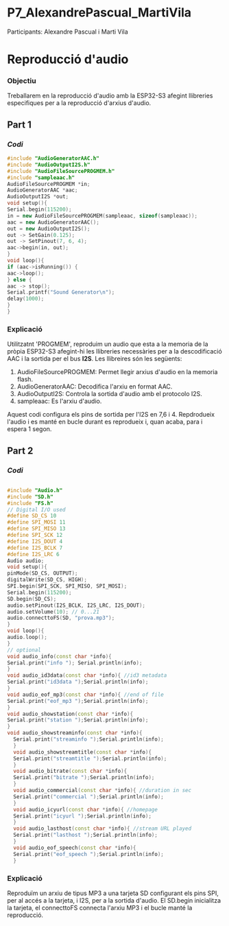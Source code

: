 # P7_AlexandrePascual_MartiVila
Participants: Alexandre Pascual i Marti Vila

# Reproducció d'audio 


### Objectiu

Treballarem en la reproducció d'audio amb la ESP32-S3 afegint llibreries especifiques per a la reproducció d'arxius d'audio.

## Part 1

### *Codi*

```c++
#include "AudioGeneratorAAC.h"
#include "AudioOutputI2S.h"
#include "AudioFileSourcePROGMEM.h"
#include "sampleaac.h"
AudioFileSourcePROGMEM *in;
AudioGeneratorAAC *aac;
AudioOutputI2S *out;
void setup(){
Serial.begin(115200);
in = new AudioFileSourcePROGMEM(sampleaac, sizeof(sampleaac));
aac = new AudioGeneratorAAC();
out = new AudioOutputI2S();
out -> SetGain(0.125);
out -> SetPinout(7, 6, 4);
aac->begin(in, out);
}
void loop(){
if (aac->isRunning()) {
aac->loop();
} else {
aac -> stop();
Serial.printf("Sound Generator\n");
delay(1000);
}
}

```
### **Explicació**

Utilitzatnt 'PROGMEM', reproduim un audio que esta a la memoria de la pròpia ESP32-S3 afegint-hi les llibreries necessàries per a la descodificació AAC i la sortida per el bus **I2S**.
Les llibreires són les següents:

1. AudioFileSourcePROGMEM: Permet llegir arxius d'audio en la memoria flash.
2. AudioGeneratorAAC: Decodifica l'arxiu en format AAC.
3. AudioOutputI2S: Controla la sortida d'audio amb el protocolo I2S.
4. sampleaac: Es l'arxiu d'audio.

Aquest codi configura els pins de sortida per l'I2S en 7,6 i 4. 
Repdrodueix l'audio i es manté en bucle durant es reprodueix i, quan acaba, para i espera 1 segon.
   


## Part 2

### *Codi*

```c++

#include "Audio.h"
#include "SD.h"
#include "FS.h"
// Digital I/O used
#define SD_CS 10
#define SPI_MOSI 11
#define SPI_MISO 13
#define SPI_SCK 12
#define I2S_DOUT 4
#define I2S_BCLK 7
#define I2S_LRC 6
Audio audio;
void setup(){
pinMode(SD_CS, OUTPUT);
digitalWrite(SD_CS, HIGH);
SPI.begin(SPI_SCK, SPI_MISO, SPI_MOSI);
Serial.begin(115200);
SD.begin(SD_CS);
audio.setPinout(I2S_BCLK, I2S_LRC, I2S_DOUT);
audio.setVolume(10); // 0...21
audio.connecttoFS(SD, "prova.mp3");
}
void loop(){
audio.loop();
}
// optional
void audio_info(const char *info){
Serial.print("info "); Serial.println(info);
}
void audio_id3data(const char *info){ //id3 metadata
Serial.print("id3data ");Serial.println(info);
}
void audio_eof_mp3(const char *info){ //end of file
Serial.print("eof_mp3 ");Serial.println(info);
}
void audio_showstation(const char *info){
Serial.print("station ");Serial.println(info);
}
void audio_showstreaminfo(const char *info){
  Serial.print("streaminfo ");Serial.println(info);
  }
  void audio_showstreamtitle(const char *info){
  Serial.print("streamtitle ");Serial.println(info);
  }
  void audio_bitrate(const char *info){
  Serial.print("bitrate ");Serial.println(info);
  }
  void audio_commercial(const char *info){ //duration in sec
  Serial.print("commercial ");Serial.println(info);
  }
  void audio_icyurl(const char *info){ //homepage
  Serial.print("icyurl ");Serial.println(info);
  }
  void audio_lasthost(const char *info){ //stream URL played
  Serial.print("lasthost ");Serial.println(info);
  }
  void audio_eof_speech(const char *info){
  Serial.print("eof_speech ");Serial.println(info);
  }

```

### **Explicació**

Reproduïm un arxiu de tipus MP3 a una tarjeta SD configurant els pins SPI, per al accés a la tarjeta, i I2S, per a la sortida d'audio.
El SD.begin inicialitza la tarjeta, el connecttoFS connecta l'arxiu MP3 i el bucle manté la reproducció.




